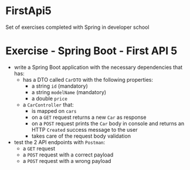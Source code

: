 # FirstApi5

Set of exercises completed with Spring in developer school

# Exercise - Spring Boot - First API 5
* write a Spring Boot application with the necessary dependencies that has:
  * has a DTO called `CarDTO` with the following properties:
    * a string `id` (mandatory)
    * a string `modelName` (mandatory)
    * a double `price`
  * a `CarController` that:
    * is mapped on `cars`
    * on a `GET` request returns a new `Car` as response
    * on a `POST` request prints the `Car` body in console and returns an HTTP `Created` success message to the user
    * takes care of the request body validation
* test the 2 API endpoints with `Postman`:
  * a `GET` request
  * a `POST` request with a correct payload
  * a `POST` request with a wrong payload

